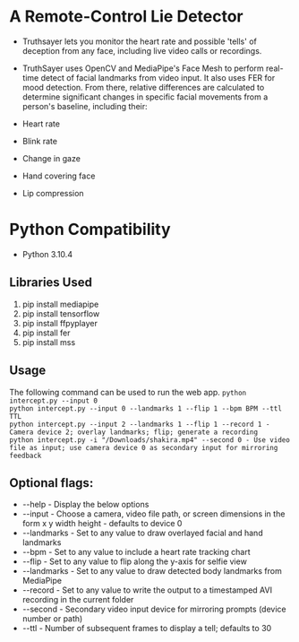 # A Remote-Control Lie Detector
* Truthsayer lets you monitor the heart rate and possible 'tells' of deception from any face, including live video calls or recordings.
* TruthSayer uses OpenCV and MediaPipe's Face Mesh to perform real-time detect of facial landmarks from video input. It also uses FER for mood detection. From there, relative differences are calculated to determine significant changes in specific facial movements from a person's baseline, including their:

* Heart rate
* Blink rate
* Change in gaze
* Hand covering face
* Lip compression
# Python Compatibility 
* Python 3.10.4

## Libraries Used
1. pip install mediapipe
2. pip install tensorflow
3. pip install ffpyplayer
4. pip install fer
5. pip install mss

## Usage
The following command can be used to run the web app.
```python intercept.py --input 0```<br>
```python intercept.py --input 0 --landmarks 1 --flip 1 --bpm BPM --ttl TTL```<br>
```python intercept.py --input 2 --landmarks 1 --flip 1 --record 1 - Camera device 2; overlay landmarks; flip; generate a recording```<br>
```python intercept.py -i "/Downloads/shakira.mp4" --second 0 - Use video file as input; use camera device 0 as secondary input for mirroring feedback```<br>

## Optional flags:
* --help - Display the below options
* --input - Choose a camera, video file path, or screen dimensions in the form x y width height - defaults to device 0
* --landmarks - Set to any value to draw overlayed facial and hand landmarks
* --bpm - Set to any value to include a heart rate tracking chart
* --flip - Set to any value to flip along the y-axis for selfie view
* --landmarks - Set to any value to draw detected body landmarks from MediaPipe
* --record - Set to any value to write the output to a timestamped AVI recording in the current folder
* --second - Secondary video input device for mirroring prompts (device number or path)
* --ttl - Number of subsequent frames to display a tell; defaults to 30

